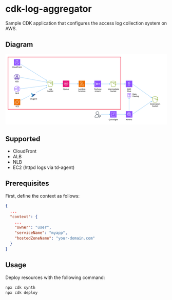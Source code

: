 cdk-log-aggregator
==================

Sample CDK application that configures the access log collection system on AWS.

Diagram
-------

![diagram](docs/diagram.png)

Supported
---------

- CloudFront
- ALB
- NLB
- EC2 (httpd logs via td-agent)

Prerequisites
-------------

First, define the context as follows:

```json
{
  ...
  "context": {
    ...
    "owner": "user",
    "serviceName": "myapp",
    "hostedZoneName": "your-domain.com"
  }
}
```

Usage
-----

Deploy resources with the following command:

```sh
npx cdk synth
npx cdk deploy
```

